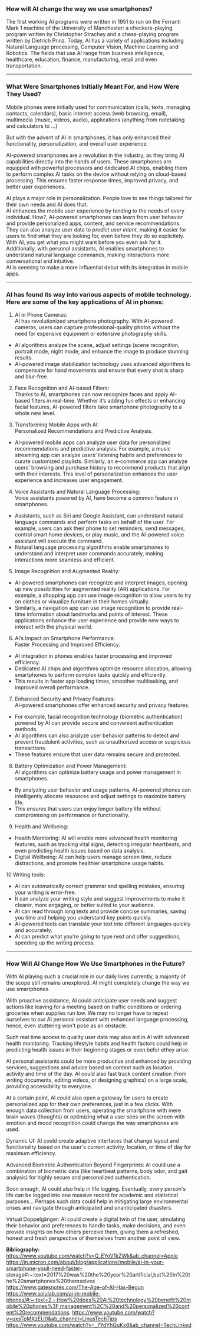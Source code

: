 ### How will AI change the way we use smartphones?

The first working AI programs were written in 1951 to run on the Ferranti Mark 1 machine of the University of Manchester: a checkers-playing program written by Christopher Strachey and a chess-playing program written by Dietrich Prinz.
Today, AI has a variety of applications including Natural Language processing, Computer Vision, Machine Learning and Robotics. The fields that use AI range from business intelligence, healthcare, education, finance, manufacturing, retail and even transportation.

---

### What Were Smartphones Initially Meant For, and How Were They Used?
Mobile phones were initially used for communication (calls, texts, managing contacts, calendars), basic internet access (web browsing, email), multimedia (music, videos, audio), applications (anything from notetaking and calculators to ...)

But with the advent of AI in smartphones, it has only enhanced their functionality, personalization, and overall user experience.

AI-powered smartphones are a revolution in the industry, as they bring AI capabilities directly into the hands of users. These smartphones are equipped with powerful processors and dedicated AI chips, enabling them to perform complex AI tasks on the device without relying on cloud-based processing. This ensures faster response times, improved privacy, and better user experiences.

AI plays a major role in personalization. People love to see things tailored for their own needs and AI does that.  
AI enhances the mobile user experience by tending to the needs of every individual. How?, AI-powered smartphones can *learn* from user behavior and provide personalized apps, content, and service recommendations. They can also analyze user data to *predict user intent*, making it easier for users to find what they are looking for, even before they do so explicitely. With AI, you get what you might want before you even ask for it.   
Additionally, with personal assistants, AI enables smartphones to understand natural language commands, making interactions more conversational and intuitive.  
AI is seeming to make a more influential debut with its integration in mobile apps.

---

### AI has found its way into various aspects of mobile technology. Here are some of the key applications of AI in phones:

1. AI in Phone Cameras:  
AI has revolutionized smartphone photography. With AI-powered cameras, users can capture professional-quality photos without the need for expensive equipment or extensive photography skills. 
- AI algorithms analyze the scene, adjust settings (scene recognition, portrait mode, night mode, and enhance the image to produce stunning results.
- AI-powered image stabilization technology uses advanced algorithms to compensate for hand movements and ensure that every shot is sharp and blur-free.

2. Face Recognition and AI-based Filters:  
Thanks to AI, smartphones can now recognize faces and apply AI-based filters in real-time. Whether it’s adding fun effects or enhancing facial features, AI-powered filters take smartphone photography to a whole new level.

3. Transforming Mobile Apps with AI:  
Personalized Recommendations and Predictive Analysis.
- AI-powered mobile apps can analyze user data for personalized recommendations and predictive analysis. For example, a music streaming app can analyze users’ listening habits and preferences to curate customized playlists. Similarly, an e-commerce app can analyze users’ browsing and purchase history to recommend products that align with their interests. This level of personalization enhances the user experience and increases user engagement.

4. Voice Assistants and Natural Language Processing:   
Voice assistants powered by AI, have become a common feature in smartphones.
- Assistants, such as Siri and Google Assistant, can understand natural language commands and perform tasks on behalf of the user. For example, users can ask their phone to set reminders, send messages, control smart home devices, or play music, and the AI-powered voice assistant will execute the command.
- Natural language processing algorithms enable smartphones to understand and interpret user commands accurately, making interactions more seamless and efficient.

5. Image Recognition and Augmented Reality:  
- AI-powered smartphones can recognize and interpret images, opening up new possibilities for augmented reality (AR) applications. For example, a shopping app can use image recognition to allow users to try on clothes or visualize furniture in their homes virtually.
- Similarly, a navigation app can use image recognition to provide real-time information about landmarks and points of interest.
These applications enhance the user experience and provide new ways to interact with the physical world.

6. AI’s Impact on Smartphone Performance:  
Faster Processing and Improved Efficiency.
- AI integration in phones enables faster processing and improved efficiency.
- Dedicated AI chips and algorithms optimize resource allocation, allowing smartphones to perform complex tasks quickly and efficiently.
- This results in faster app loading times, smoother multitasking, and improved overall performance.

7. Enhanced Security and Privacy Features:  
AI-powered smartphones offer enhanced security and privacy features.
- For example, facial recognition technology (biometric authentication) powered by AI can provide secure and convenient authentication methods.
- AI algorithms can also analyze user behavior patterns to detect and prevent fraudulent activities, such as unauthorized access or suspicious transactions.
- These features ensure that user data remains secure and protected.

8. Battery Optimization and Power Management:  
AI algorithms can optimize battery usage and power management in smartphones.
- By analyzing user behavior and usage patterns, AI-powered phones can intelligently allocate resources and adjust settings to maximize battery life.
- This ensures that users can enjoy longer battery life without compromising on performance or functionality.

9. Health and Wellbeing:  
- Health Monitoring: AI will enable more advanced health monitoring features, such as tracking vital signs, detecting irregular heartbeats, and even predicting health issues based on data analysis.
- Digital Wellbeing: AI can help users manage screen time, reduce distractions, and promote healthier smartphone usage habits.

10 Writing tools:  
- AI can automatically correct grammar and spelling mistakes, ensuring your writing is error-free.
- It can analyze your writing style and suggest improvements to make it clearer, more engaging, or better suited to your audience.
- AI can read through long texts and provide concise summaries, saving you time and helping you understand key points quickly.
- AI-powered tools can translate your text into different languages quickly and accurately.
- AI can predict what you're going to type next and offer suggestions, speeding up the writing process.

---

### How Will AI Change How We Use Smartphones in the Future?

With AI playing such a crucial role in our daily lives currently, a majority of the scope still remains unexplored. AI might completely change the way we use smartphones.

With proactive assistance, AI could anticipate user needs and suggest actions like leaving for a meeting based on traffic conditions or ordering groceries when supplies run low. We may no longer have to repeat ourselves to our AI personal assistant with enhanced language processing, hence, even stuttering won't pose as an obstacle.  

Such real time access to quality user data may also aid in AI with advanced health monitoring. Tracking lifestyle habits and health factors could help in predicting health issues in their beginning stages or even befor ethey arise.

AI personal assistants could be more productive and enhanced by providing services, suggestions and advice based on context such as location, activity and time of the day. AI could also fast track content creation (from writing documents, editing videos, or designing graphics) on a large scale, providing accessibility to everyone.

At a certain point, AI could also open a gateway for users to create personalized app for their own preferences, just in a few clicks. With enough data collection from users, operating the smartphone with mere brain waves (thoughts) or optimizing what a user sees on the screen with emotion and mood recognition could change the way smartphones are used.

Dynamic UI: AI could create adaptive interfaces that change layout and functionality based on the user's current activity, location, or time of day for maximum efficiency.

Advanced Biometric Authentication Beyond Fingerprints: AI could use a combination of biometric data (like heartbeat patterns, body odor, and gait analysis) for highly secure and personalized authentication.

Soon enough, AI could also help in life logging. Eventually, every person's life can be logged into one massive record for academic and statistical purposes... Perhaps such data could help in mitigating large environmental crises and navigate through anticipated and unanticipated disasters.

Virtual Doppelgänger: AI could create a digital twin of the user, simulating their behavior and preferences to handle tasks, make decisions, and even provide insights on how others perceive them, giving them a refreshed, honest and fresh perspective of themselves from another point of view.


**Bibliography:**  
https://www.youtube.com/watch?v=Q_EYoV1kZWk&ab_channel=Apple  
https://in.micron.com/about/blog/applications/mobile/ai-in-your-smartphone-youll-need-faster- 
storage#:~:text=2017%20was%20the%20year%20artificial,but%20in%20the%20smartphones%20themselves  
https://www.gatesnotes.com/The-Age-of-AI-Has-Begun  
https://www.solulab.com/ai-in-mobile-phones/#:~:text=2.-,How%20does%20AI%20technology%20benefit%20mobile%20phones%3F,management%2C%20and%20personalized%20content%20recommendations.
https://www.youtube.com/watch?v=uxsTpMXzEU0&ab_channel=LinusTechTips
https://www.youtube.com/watch?v=_7YdYhQuKx8&ab_channel=TechLinked
